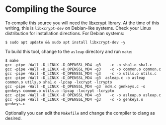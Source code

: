 # Compiling the Source

To compile this source you will need the [libxcrypt](https://github.com/besser82/libxcrypt/)
library. At the time of this writing, this is `libxcrypt-dev` on Debian-like systems. Check 
your Linux distribution for installation directions. For Debian systems:

```
$ sudo apt update && sudo apt install libxcrypt-dev -y
```

To build this tool, change to the `asleap` directory and run `make`:

```
$ make
gcc -pipe -Wall -D_LINUX -D_OPENSSL_MD4 -g3    -c -o sha1.o sha1.c
gcc -pipe -Wall -D_LINUX -D_OPENSSL_MD4 -g3    -c -o common.o common.c
gcc -pipe -Wall -D_LINUX -D_OPENSSL_MD4 -g3    -c -o utils.o utils.c
gcc -pipe -Wall -D_LINUX -D_OPENSSL_MD4 -g3  asleap.c -o asleap common.o utils.o sha1.o -lpcap -lxcrypt -lcrypto
gcc -pipe -Wall -D_LINUX -D_OPENSSL_MD4 -g3  md4.c genkeys.c -o genkeys common.o utils.o -lpcap -lxcrypt -lcrypto
gcc -pipe -Wall -D_LINUX -D_OPENSSL_MD4 -g3    -c -o asleap.o asleap.c
gcc -pipe -Wall -D_LINUX -D_OPENSSL_MD4 -g3    -c -o genkeys.o genkeys.c
```

Optionally you can edit the `Makefile` and change the compiler to clang as desired.
